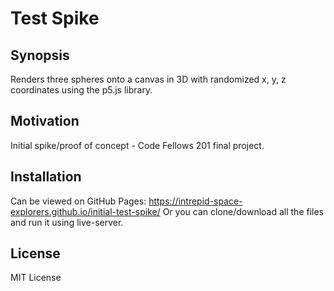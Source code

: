 # Test Spike  
  
## Synopsis  
  
Renders three spheres onto a canvas in 3D with randomized x, y, z coordinates using the p5.js library.
  
## Motivation  
  
Initial spike/proof of concept - Code Fellows 201 final project.   
  
## Installation  
  
Can be viewed on GitHub Pages: https://intrepid-space-explorers.github.io/initial-test-spike/ 
Or you can clone/download all the files and run it using live-server.  
  
## License  
  
MIT License  